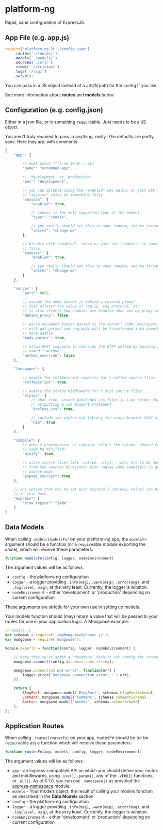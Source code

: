 platform-ng
===========

Rapid, sane configuration of ExpressJS.

App File (e.g. app.js)
----------------------

```javascript
require('platform-ng')('./config.json')
	.routes('./routes/')
	.models('./models/')
	.sources('./src/')
	.views('./src/view/')
	.logs('./log/')
	.serve();
```

You can pass in a JS object instead of a JSON path for the config if you like.

See more information about **routes** and **models** below.

Configuration (e.g. config.json)
--------------------------------

Either in a json file, or in something ```require```able. Just needs to be a JS object.

You aren't truly required to pass in anything, really. The defaults are pretty sane. Here they are, with comments:

```javascript
{
	"app": {

		// must match /^[a-zA-Z0-9\-\.]$/
		"name": "unnammed-app",

		// 'development' or 'production'
		"env": "development",

		// you can disable using the "enabled" key below, or just set the whole
		// "session" value to something falsy
		"session": {
			"enabled": true,

			// cookie is the only supported type at the moment
			"type": "cookie",

			// you really should set this to some random, secure string
			"secret": "change me"
		},

		// disable with "enabled": false or just set "cookies" to something
		// falsy
		"cookies": {
			"enabled": true,

			// you really should set this to some random, secure string
			"secret": "change me"
		}
	},

	"server": {
		"port": 8001,

		// assume the node server is behind a reverse proxy?
		// this affects the value of req.ip, req.protocol, etc
		// it also affects how cookies are handled when set by proxy servers
		"behind_proxy": false,

		// parse document bodies passed to the server? JSON, multipart, etc
		// will get parsed and req.body will be transformed into something
		// more usable
		"body_parser": true,

		// allow POST requests to override the HTTP method by passing a field
		// named "_method"
		"method_override": false
	},

	"languages": {

		// enable the coffeescript compiler for *.coffee source files
		"coffeescript": true,

		// enable the stylus middleware for *.styl source files
		"stylus": {
			// when true, insert @included css files in-line rather than
			// outputting a css @import statement
			"include_css": true,

			// include the stylus nib library for cross-browser CSS3 mixins
			"nib": true
		}
	},

	"compile": {
		// when a preprocessor or compiler offers the option, should compiled
		// code be minified?
		"minify": true,

		// allow source files like .coffee, .styl, .jade, etc to be downloaded
		// from the sources directory; also causes some compilers to generate
		// source maps
		"expose_sources": true
	},

	// any option that can be set with express().set(key, value) can be included
	// in this hash
	"express": {
		"view engine": "jade"
	}
}
```

Data Models
-----------

When calling ```.models(modelsFn)``` on your platform-ng app, the ```modelsFn``` argument should be a function (or a ```require```able module exporting the same), which will receive these parameters:

```javascript
function modelsFn(config, logger, nodeEnvironment)
```

The argument values will be as follows:

* ```config``` - the platform-ng configuration
* ```logger``` - a logger providing ```.info(msg)```, ```.warn(msg)```,
```.error(msg)```, and ```.log(level, msg)```, at the very least. Currently, the logger is winston.
* ```nodeEnvironment``` - either 'development' or 'production' depending on current configuration

These arguments are strictly for your own use in setting up models.

Your models function should (may) return a value that will be passed to your routes for use in your application logic. A Mongoose example:

```javascript
// models.js
var schemas = require('./myMongooseSchemas.js');
var mongoose = require('mongoose');

module.exports = function(config, logger, nodeEnvironment) {

	// Note that we've added a 'database' hash to our config for convenience
	mongoose.connect(config.database.conn_string);

	mongoose.connection.on('error', function(err) {
		logger.error('Database connection error: ' + err);
	});

	return {
		BlogPost: mongoose.model('BlogPost', schemas.blogPostSchema),
		Comment: mongoose.model('Comment', schemas.commentSchema),
		Author: mongoose.model('Author', schemas.authorSchema)
	};
};
```

Application Routes
------------------

When calling ```.routes(routesFn)``` on your app, routesFn should be (or be ```require```able as) a function
which will receive these parameters:

```javascript
function routesFn(app, models, config, logger, nodeEnvironment)
```

The argument values will be as follows:

* ```app``` - an Express-compatible API on which you should define your routes and middlewares, using ```.use()```, ```.param()```, any of the ```.VERB()``` functions, or ```.all()```. As of 0.1.0, you can use ```.namespace()``` as provided the [express-namespace](https://github.com/visionmedia/express-namespace) module.
* ```models``` - Your models object, the result of calling your models function as described in the **Data Models** section
* ```config``` - the platform-ng configuration
* ```logger``` - a logger providing ```.info(msg)```, ```.warn(msg)```,
```.error(msg)```, and ```.log(level, msg)```, at the very least. Currently, the logger is winston.
* ```nodeEnvironment``` - either 'development' or 'production' depending on current configuration

